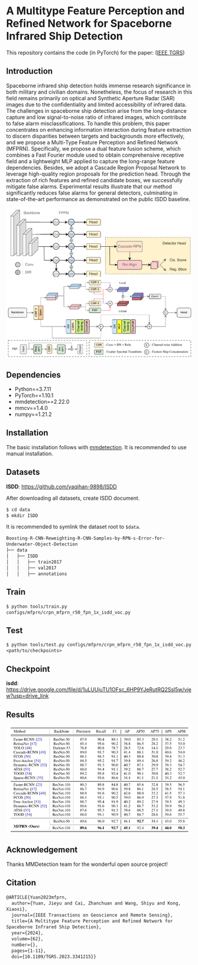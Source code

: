# A Multitype Feature Perception and Refined Network for Spaceborne Infrared Ship Detection

This repository contains the code (in PyTorch) for the paper: ([IEEE TGRS](http://https://ieeexplore.ieee.org/document/10352113))

## Introduction

Spaceborne infrared ship detection holds immense research significance in both military and civilian domains. Nonetheless, the focus of research in this field remains primarily on optical and Synthetic Aperture Radar (SAR) images due to the confidentiality and limited accessibility of infrared data. The challenges in spaceborne ship detection arise from the long-distance capture and low signal-to-noise ratio of infrared images, which contribute to false alarm misclassifications. To handle this problem, this paper concentrates on enhancing information interaction during feature extraction to discern disparities between targets and backgrounds more effectively, and we propose a Multi-Type Feature Perception and Refined Network (MFPRN). Specifically, we propose a dual feature fusion scheme, which combines a Fast Fourier module used to obtain comprehensive receptive field and a lightweight MLP applied to capture the long-range feature dependencies. Besides, we adopt a Cascade Region Proposal Network to leverage high-quality region proposals for the prediction head. Through the extraction of rich features and refined candidate boxes, we successfully mitigate false alarms. Experimental results illustrate that our method significantly reduces false alarms for general detectors, culminating in state-of-the-art performance as demonstrated on the public ISDD baseline. 

![pipeline](./img/mfprn.jpg)
![pipeline](./img/dir.jpg)


## Dependencies

- Python==3.7.11
- PyTorch==1.10.1
- mmdetection==2.22.0
- mmcv==1.4.0
- numpy==1.21.2

## Installation

The basic installation follows with [mmdetection](https://github.com/mousecpn/mmdetection/blob/master/docs/get_started.md). It is recommended to use manual installation. 

## Datasets

**ISDD**: https://github.com/yaqihan-9898/ISDD

After downloading all datasets, create ISDD document.

```
$ cd data
$ mkdir ISDD
```

It is recommended to symlink the dataset root to `$data`.

```
Boosting-R-CNN-Reweighting-R-CNN-Samples-by-RPN-s-Error-for-Underwater-Object-Detection
├── data
│   ├── ISDD
│   │   ├── train2017
│   │   ├── val2017
│   │   ├── annotations
```


## Train

```
$ python tools/train.py configs/mfprn/crpn_mfprn_r50_fpn_1x_isdd_voc.py
```

## Test

```
$ python tools/test.py configs/mfprn/crpn_mfprn_r50_fpn_1x_isdd_voc.py <path/to/checkpoints>
```

## Checkpoint

**isdd**: https://drive.google.com/file/d/1uLUUjuTU1OFsc_6HP9YJeRutRQ2Ssl5w/view?usp=drive_link


## Results

![pipeline](./img/result.jpg)



## Acknowledgement

Thanks MMDetection team for the wonderful open source project!

## Citation

```
@ARTICLE{Yuan2023mfprn,
  author={Yuan, Jieyu and Cai, Zhanchuan and Wang, Shiyu and Kong, Xiaoxi},
  journal={IEEE Transactions on Geoscience and Remote Sensing}, 
  title={A Multitype Feature Perception and Refined Network for Spaceborne Infrared Ship Detection}, 
  year={2024},
  volume={62},
  number={},
  pages={1-11},
  doi={10.1109/TGRS.2023.3341215}}
```

